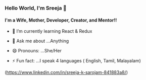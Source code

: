 ### Hello World, I'm Sreeja 👋

#### I'm a Wife, Mother, Developer, Creator, and Mentor!!

<!--
**sreejaks23/sreejaks23** is a ✨ _special_ ✨ repository because its `README.md` (this file) appears on your GitHub profile.

Here are some ideas to get you started:

- 🔭 I’m currently working on ...
- - 👯 I’m looking to collaborate on ...
- 🤔 I’m looking for help with ...
- 📫 How to reach me: ...
-->
- 🌱 I’m currently learning React & Redux

- 💬 Ask me about ...Anything
- 😄 Pronouns: ...She/Her
- ⚡ Fun fact: ...I speak 4 languages ( English, Tamil, Malayalam)

(https://www.linkedin.com/in/sreeja-k-sarojam-841883a8/)
